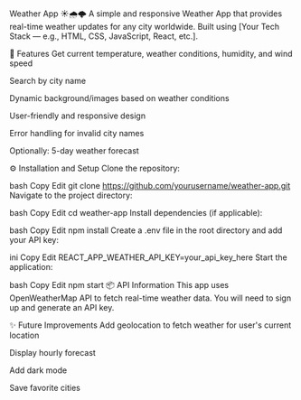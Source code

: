Weather App ☀️🌧️🌩️
A simple and responsive Weather App that provides real-time weather updates for any city worldwide. Built using [Your Tech Stack — e.g., HTML, CSS, JavaScript, React, etc.].

🌟 Features
Get current temperature, weather conditions, humidity, and wind speed

Search by city name

Dynamic background/images based on weather conditions

User-friendly and responsive design

Error handling for invalid city names

Optionally: 5-day weather forecast


⚙️ Installation and Setup
Clone the repository:

bash
Copy
Edit
git clone https://github.com/yourusername/weather-app.git
Navigate to the project directory:

bash
Copy
Edit
cd weather-app
Install dependencies (if applicable):

bash
Copy
Edit
npm install
Create a .env file in the root directory and add your API key:

ini
Copy
Edit
REACT_APP_WEATHER_API_KEY=your_api_key_here
Start the application:

bash
Copy
Edit
npm start
📦 API Information
This app uses OpenWeatherMap API to fetch real-time weather data.
You will need to sign up and generate an API key.

✨ Future Improvements
Add geolocation to fetch weather for user's current location

Display hourly forecast

Add dark mode

Save favorite cities

